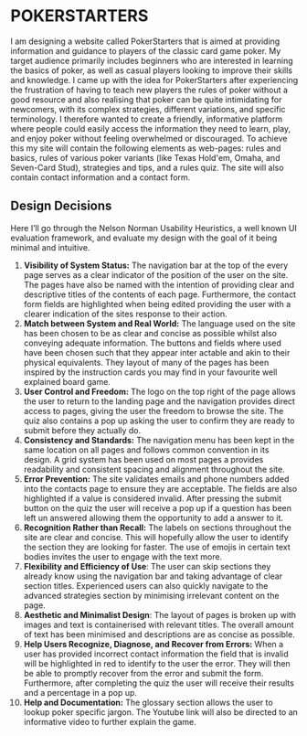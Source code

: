 # POKERSTARTERS
I am designing a website called PokerStarters that is aimed at providing information and guidance 
to players of the classic card game poker. My target audience primarily includes beginners who are 
interested in learning the basics of poker, as well as casual players looking to improve their skills 
and knowledge.
I came up with the idea for PokerStarters after experiencing the frustration of having to teach new 
players the rules of poker without a good resource and also realising that poker can be quite 
intimidating for newcomers, with its complex strategies, different variations, and specific 
terminology. I therefore wanted to create a friendly, informative platform where people could easily 
access the information they need to learn, play, and enjoy poker without feeling overwhelmed or 
discouraged.
To achieve this my site will contain the following elements as web-pages: rules and basics, rules of 
various poker variants (like Texas Hold'em, Omaha, and Seven-Card Stud), strategies and tips, and 
a rules quiz. The site will also contain contact information and a contact form.

## Design Decisions 
Here I’ll go through the Nelson Norman Usability Heuristics, a well known UI evaluation 
framework, and evaluate my design with the goal of it being minimal and intuitive. 
1. **Visibility of System Status:**
The navigation bar at the top of the every page serves as a clear indicator of the position of the user 
on the site. The pages have also be named with the intention of providing clear and descriptive titles
of the contents of each page. Furthermore, the contact form fields are highlighted when being edited
providing the user with a clearer indication of the sites response to their action. 
2. **Match between System and Real World:**
The language used on the site has been chosen to be as clear and concise as possible whilst also 
conveying adequate information. The buttons and fields where used have been chosen such that 
they appear inter actable and akin to their physical equivalents. They layout of many of the pages 
has been inspired by the instruction cards you may find in your favourite well explained board 
game. 
3. **User Control and Freedom:**
The logo on the top right of the page allows the user to return to the landing page and the navigation
provides direct access to pages, giving the user the freedom to browse the site. The quiz also 
contains a pop up asking the user to confirm they are ready to submit before they actually do. 
4. **Consistency and Standards:**
The navigation menu has been kept in the same location on all pages and follows common 
convention in its design. A grid system has been used on most pages a provides readability and 
consistent spacing and alignment throughout the site. 
5. **Error Prevention:**
The site validates emails and phone numbers added into the contacts page to ensure they are 
acceptable. The fields are also highlighted if a value is considered invalid. After pressing the submit
button on the quiz the user will receive a pop up if a question has been left un answered allowing 
them the opportunity to add a answer to it. 
6. **Recognition Rather than Recall:**
The labels on sections throughout the site are clear and concise. This will hopefully allow the user 
to identify the section they are looking for faster. The use of emojis in certain text bodies invites the 
user to engage with the text more. 
7. **Flexibility and Efficiency of Use**:
The user can skip sections they already know using the navigation bar and taking advantage of clear
section titles. Experienced users can also quickly navigate to the advanced strategies section by 
minimising irrelevant content on the page. 
8. **Aesthetic and Minimalist Design**:
The layout of pages is broken up with images and text is containerised with relevant titles. The 
overall amount of text has been minimised and descriptions are as concise as possible. 
9. **Help Users Recognize, Diagnose, and Recover from Errors:** 
When a user has provided incorrect contact information the field that is invalid will be highlighted 
in red to identify to the user the error. They will then be able to promptly recover from the error and 
submit the form. Furthermore, after completing the quiz the user will receive their results and a 
percentage in a pop up. 
10. **Help and Documentation:**
The glossary section allows the user to lookup poker specific jargon. The Youtube link will also be 
directed to an informative video to further explain the game. 